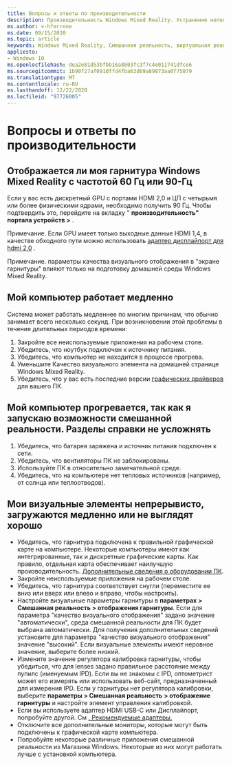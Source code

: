 ```yaml
---
title: Вопросы и ответы по производительности
description: Производительность Windows Mixed Reality. Устранение неполадок, которые выходят за пределы нашей стандартной документации по поддержке пользователей.
ms.author: v-hferrone
ms.date: 09/15/2020
ms.topic: article
keywords: Windows Mixed Reality, Смешанная реальность, виртуальная реальность, VR, MR, устранение неполадок, ошибки, Справка, поддержка, производительность
appliesto:
- Windows 10
ms.openlocfilehash: dea2e81d53bfbb16a8803fc3f7c4e011741dfce6
ms.sourcegitcommit: 1b90f27af091dffd4fba63d69a89873aa0f75079
ms.translationtype: MT
ms.contentlocale: ru-RU
ms.lasthandoff: 12/22/2020
ms.locfileid: "97726005"
---
```

# <a name="performance-faqs"></a>Вопросы и ответы по производительности

## <a name="is-my-windows-mixed-reality-headset-rendering-at-60-hz-or-90-hz-framerate"></a>Отображается ли моя гарнитура Windows Mixed Reality с частотой 60 Гц или 90-Гц

Если у вас есть дискретный GPU с портами HDMI 2,0 и ЦП с четырьмя или более физическими ядрами, необходимо получить 90 Гц. Чтобы подтвердить это, перейдите на вкладку " **производительность" портала устройств >** .

Примечание. Если GPU имеет только выходные данные HDMI 1,4, в качестве обходного пути можно использовать [адаптер дисплайпорт для hdmi 2,0](recommended-adapters-for-windows-mixed-reality-capable-pcs.md) .

Примечание. параметры качества визуального отображения в "экране гарнитуры" влияют только на подготовку домашней среды Windows Mixed Reality.

## <a name="my-pc-is-running-slowly"></a>Мой компьютер работает медленно

Система может работать медленнее по многим причинам, что обычно занимает всего несколько секунд. При возникновении этой проблемы в течение длительных периодов времени:

1. Закройте все неиспользуемые приложения на рабочем столе.
2. Убедитесь, что ноутбук подключен к источнику питания.
3. Убедитесь, что компьютер не находится в процессе прогрева.
4. Уменьшите Качество визуального элемента на домашней странице Windows Mixed Reality.
5. Убедитесь, что у вас есть последние версии [графических драйверов](other-questions.md#my-graphics-driver-isnt-supported-im-getting-graphics-driver-failure-errors) для вашего ПК.

## <a name="my-pc-is-warming-up-as-i-run-the-mixed-reality-experiences-how-do-i-keep-it-cool"></a>Мой компьютер прогревается, так как я запускаю возможности смешанной реальности. Разделы справки не усложнять

1. Убедитесь, что батарея заряжена и источник питания подключен к сети.
2. Убедитесь, что вентиляторы ПК не заблокированы.
3. Используйте ПК в относительно замечательной среде.
4. Убедитесь, что на компьютере нет тепловых источников (например, от солнца или теплоотводов).

## <a name="my-visuals-are-choppy-load-slowly-or-dont-look-good"></a>Мои визуальные элементы непрерывисто, загружаются медленно или не выглядят хорошо

* Убедитесь, что гарнитура подключена к правильной графической карте на компьютере. Некоторые компьютеры имеют как интегрированные, так и дискретные графические карты. Как правило, отдельная карта обеспечивает наилучшую производительность. [Дополнительные сведения о оборудовании ПК](windows-mixed-reality-minimum-pc-hardware-compatibility-guidelines.md).
* Закройте неиспользуемые приложения на рабочем столе.
* Убедитесь, что гарнитура соответствует снугли (переместите ее вниз или вверх или влево и вправо, чтобы настроить).
* Настройте визуальные параметры гарнитуры в **параметрах > Смешанная реальность > отображения гарнитуры**. Если для параметра "качество визуального отображения" задано значение "автоматически", среда смешанной реальности для ПК будет выбрана автоматически. Для получения дополнительных сведений установите для параметра "качество визуального отображения" значение "высокий". Если визуальные элементы имеют неровное значение, выберите более низкий.
* Измените значение регулятора калибровка гарнитуры, чтобы убедиться, что для lenses задано правильное расстояние между пупилс (именуемым IPD). Если вы не знакомы с IPD, оптометрист может его измерять или использовать веб-сайт, предназначенный для измерения IPD. Если у гарнитуры нет регулятора калибровки, выберите **параметры > Смешанная реальность > отображение гарнитуры** и настройте элемент управления калибровкой.
* Если вы используете адаптер HDMI USB-C или Дисплайпорт, попробуйте другой. См [. Рекомендуемые адаптеры.](recommended-adapters-for-windows-mixed-reality-capable-pcs.md)
* Отключите все дополнительные мониторы, которые могут быть подключены к графической карте компьютера.
* Попробуйте некоторые различные приложения смешанной реальности из Магазина Windows. Некоторые из них могут работать лучше с установкой компьютера.
